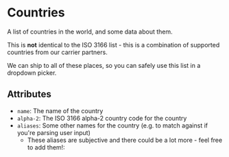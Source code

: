 # Countries

A list of countries in the world, and some data about them.

This is **not** identical to the ISO 3166 list - this is a combination of supported countries from our carrier partners.


We can ship to all of these places, so you can safely use this list in a dropdown picker.

## Attributes

- `name`: The name of the country
- `alpha-2`: The ISO 3166 alpha-2 country code for the country
- `aliases`: Some other names for the country (e.g. to match against if you're parsing user input)
  - These aliases are subjective and there could be a lot more - feel free to add them!:

